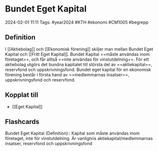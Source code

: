 # Bundet Eget Kapital

2024-02-01 11:11
Tags: #year2024 #KTH #ekonomi #CM1005 #begrepp

## Definition

I [[Aktiebolag]] och [[Ekonomisk förening]] skiljer man mellan Bundet Eget Kapital och [[Fritt Eget Kapital]]. Bundet Kapital ==måste användas inom företaget==, och får alltså ==inte användas för vinstutdelning==. För ett aktiebolag utgörs det bundna kapitalet till största del av ==aktiekapital==, reservfond och uppskrivningsfond. Bundet eget kapital för en ekonomisk förening består i första hand av ==medlemmarnas insatser==, uppskrivningsfond och reservfond.

## Kopplat till

- [[Eget Kapital]]

## Flashcards

Bundet Eget Kapital (Definition):: Kapital som måste användas inom företaget, inte för vinstutdelning. Är vanligtvis aktiekapital/medlemmarnas insatser, reservfond och uppskrivningsfond
<!--SR:!2024-02-05,3,250!2000-01-01,1,250-->
